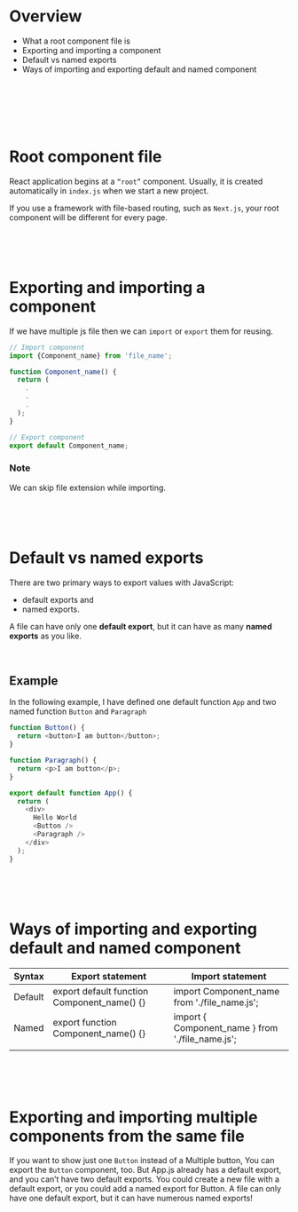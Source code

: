 # Overview

- What a root component file is
- Exporting and importing a component
- Default vs named exports
- Ways of importing and exporting default and named component

&nbsp;

&nbsp;

&nbsp;

# Root component file

React application begins at a `“root”` component. Usually, it is created automatically in `index.js` when we start a new project.

If you use a framework with file-based routing, such as `Next.js`, your root component will be different for every page.

&nbsp;

&nbsp;

# Exporting and importing a component

If we have multiple js file then we can `import` or `export` them for reusing.

```js
// Import component
import {Component_name} from 'file_name';

function Component_name() {
  return (
    .
    .
    .
  );
}

// Export component
export default Component_name;
```

### Note

We can skip file extension while importing.

&nbsp;

&nbsp;

# Default vs named exports

There are two primary ways to export values with JavaScript:

- default exports and
- named exports.

A file can have only one **default export**, but it can have as many **named exports** as you like.

&nbsp;

## Example

In the following example, I have defined one default function `App` and two named function `Button` and `Paragraph`

```js
function Button() {
  return <button>I am button</button>;
}

function Paragraph() {
  return <p>I am button</p>;
}

export default function App() {
  return (
    <div>
      Hello World
      <Button />
      <Paragraph />
    </div>
  );
}
```

&nbsp;

&nbsp;

# Ways of importing and exporting default and named component

| Syntax  | Export statement                            | Import statement                                 |
| ------- | ------------------------------------------- | ------------------------------------------------ |
| Default | export default function Component_name() {} | import Component_name from './file_name.js';     |
| Named   | export function Component_name() {}         | import { Component_name } from './file_name.js'; |
|         |                                             |

&nbsp;

&nbsp;

# Exporting and importing multiple components from the same file

If you want to show just one `Button` instead of a Multiple button, You can export the `Button` component, too. But App.js already has a default export, and you can’t have two default exports. You could create a new file with a default export, or you could add a named export for Button. A file can only have one default export, but it can have numerous named exports!

&nbsp;

&nbsp;

&nbsp;
